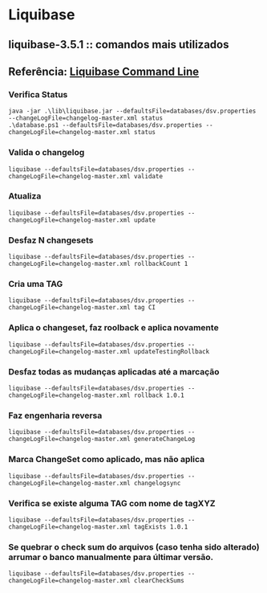 # Liquibase
## liquibase-3.5.1 :: comandos mais utilizados
## Referência: [Liquibase Command Line](http://www.liquibase.org/documentation/command_line.html)

### Verifica Status
```
java -jar .\lib\liquibase.jar --defaultsFile=databases/dsv.properties --changeLogFile=changelog-master.xml status
.\database.ps1 --defaultsFile=databases/dsv.properties --changeLogFile=changelog-master.xml status
```
### Valida o changelog
```
liquibase --defaultsFile=databases/dsv.properties --changeLogFile=changelog-master.xml validate
```
### Atualiza
```
liquibase --defaultsFile=databases/dsv.properties --changeLogFile=changelog-master.xml update
```
### Desfaz N changesets
```
liquibase --defaultsFile=databases/dsv.properties --changeLogFile=changelog-master.xml rollbackCount 1
```
### Cria uma TAG
```
liquibase --defaultsFile=databases/dsv.properties --changeLogFile=changelog-master.xml tag CI
```
###  Aplica o changeset, faz roolback e aplica novamente
```
liquibase --defaultsFile=databases/dsv.properties --changeLogFile=changelog-master.xml updateTestingRollback
```
### Desfaz todas as mudanças aplicadas até a marcação
```
liquibase --defaultsFile=databases/dsv.properties --changeLogFile=changelog-master.xml rollback 1.0.1
```
### Faz engenharia reversa
```
liquibase --defaultsFile=databases/dsv.properties --changeLogFile=changelog-master.xml generateChangeLog
```
### Marca ChangeSet como aplicado, mas não aplica
```
liquibase --defaultsFile=databases/dsv.properties --changeLogFile=changelog-master.xml changelogsync
```
### Verifica se existe alguma TAG com nome de tagXYZ
```
liquibase --defaultsFile=databases/dsv.properties --changeLogFile=changelog-master.xml tagExists 1.0.1
```
### Se quebrar o check sum do arquivos (caso tenha sido alterado) arrumar o banco manualmente para últimar versão.
```
liquibase --defaultsFile=databases/dsv.properties --changeLogFile=changelog-master.xml clearCheckSums
```